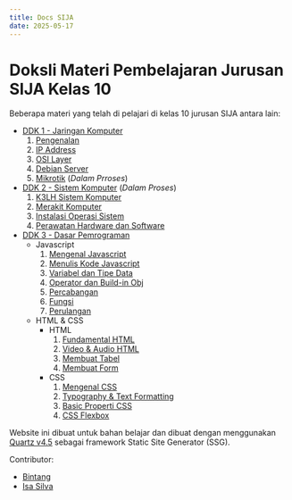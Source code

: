 ```yaml
---
title: Docs SIJA
date: 2025-05-17
---
```


# Doksli Materi Pembelajaran Jurusan SIJA Kelas 10

Beberapa materi yang telah di pelajari di kelas 10 jurusan SIJA antara lain:

- [DDK 1 - Jaringan Komputer](/jarkom)
  1. [Pengenalan](/pengenalan-1.md)
  2. [IP Address](/ipaddress-1.md)
  3. [OSI Layer](/osi-1.md)
  4. [Debian Server](/debian-1.md)
  5. [Mikrotik](/mikrotik-1.md) (_Dalam Prroses_)
- [DDK 2 - Sistem Komputer](/siskom) (_Dalam Proses_)
  1. [K3LH Sistem Komputer](/siskom/k3lh-siskom.md)
  2. [Merakit Komputer](/siskom/merakit.md)
  3. [Instalasi Operasi Sistem]()
  4. [Perawatan Hardware dan Software](/siskom/perawatan-pemeliharaan.md)
- [DDK 3 - Dasar Pemrograman](/daspro)
  - Javascript
    1. [Mengenal Javascript](/daspro/javascript/javascript-1.md)
    2. [Menulis Kode Javascript](/daspro/javascript/javascript-2.md)
    3. [Variabel dan Tipe Data](/daspro/javascript/javascript-3.md)
    4. [Operator dan Build-in Obj](/daspro/javascript/javascript-4.md)
    5. [Percabangan](/daspro/javascript/javascript-5.md)
    6. [Fungsi](/daspro/javascript/javascript-6.md)
    7. [Perulangan](/daspro/javascript/javascript-7.md)
  - HTML & CSS
    - HTML
      1. [Fundamental HTML](/daspro/html-css/html-1.md)
      2. [Video & Audio HTML](/daspro/html-css/html-2.md)
      3. [Membuat Tabel](/daspro/html-css/html-3.md)
      4. [Membuat Form](/daspro/html-css/html-4.md)
    - CSS
      1. [Mengenal CSS](/daspro/html-css/css-1.md)
      2. [Typography & Text Formatting](/daspro/html-css/css-2.md)
      3. [Basic Properti CSS](/daspro/html-css/css-3.md)
      4. [CSS Flexbox](/daspro/html-css/css-4.md)

Website ini dibuat untuk bahan belajar dan dibuat dengan menggunakan [Quartz v4.5](https://quartz.jzhao.xyz) sebagai framework Static Site Generator (SSG).

Contributor:

- [Bintang](https://github.com/byntangxyz)
- [Isa Silva](https://github.com/cmose-source)
